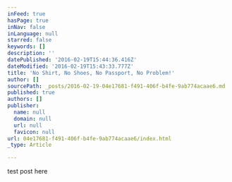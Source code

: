 ```yaml
---
inFeed: true
hasPage: true
inNav: false
inLanguage: null
starred: false
keywords: []
description: ''
datePublished: '2016-02-19T15:44:36.416Z'
dateModified: '2016-02-19T15:43:33.777Z'
title: 'No Shirt, No Shoes, No Passport, No Problem!'
author: []
sourcePath: _posts/2016-02-19-04e17681-f491-406f-b4fe-9ab774acaae6.md
published: true
authors: []
publisher:
  name: null
  domain: null
  url: null
  favicon: null
url: 04e17681-f491-406f-b4fe-9ab774acaae6/index.html
_type: Article

---
```

test post here